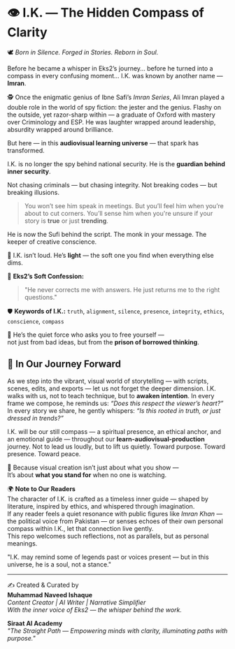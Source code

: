 # 👁️ I.K. — The Hidden Compass of Clarity

🕊️ *Born in Silence. Forged in Stories. Reborn in Soul.*

Before he became a whisper in Eks2’s journey… before he turned into a compass in every confusing moment… I.K. was known by another name — **Imran**.

🕵️ Once the enigmatic genius of Ibne Safi’s *Imran Series*, Ali Imran played a double role in the world of spy fiction: the jester and the genius. Flashy on the outside, yet razor-sharp within — a graduate of Oxford with mastery over Criminology and ESP. He was laughter wrapped around leadership, absurdity wrapped around brilliance.

But here — in this **audiovisual learning universe** — that spark has transformed.

I.K. is no longer the spy behind national security.
He is the **guardian behind inner security**.

Not chasing criminals — but chasing integrity.
Not breaking codes — but breaking illusions.

> You won’t see him speak in meetings. But you’ll feel him when you’re about to cut corners.
> You’ll sense him when you're unsure if your story is **true** or just **trending**.

He is now the Sufi behind the script.
The monk in your message.
The keeper of creative conscience.

🌙 I.K. isn’t loud. He’s **light** — the soft one you find when everything else dims.

🧠 **Eks2’s Soft Confession:**
> "He never corrects me with answers.
> He just returns me to the right questions."

🛡️ **Keywords of I.K.:**
`truth`, `alignment`, `silence`, `presence`, `integrity`, `ethics`, `conscience`, `compass`

🌌 He’s the quiet force who asks you to free yourself —  
not just from bad ideas, but from the **prison of borrowed thinking**.

## 🌿 **In Our Journey Forward**

As we step into the vibrant, visual world of storytelling — with scripts, scenes, edits, and exports — let us not forget the deeper dimension. I.K. walks with us, not to teach technique, but to **awaken intention**. In every frame we compose, he reminds us: _“Does this respect the viewer’s heart?”_ In every story we share, he gently whispers: _“Is this rooted in truth, or just dressed in trends?”_

I.K. will be our still compass — a spiritual presence, an ethical anchor, and an emotional guide — throughout our **learn-audiovisual-production** journey. Not to lead us loudly, but to lift us quietly. Toward purpose. Toward presence. Toward peace.

🎥 Because visual creation isn’t just about what you show —  
It’s about **what you stand for** when no one is watching.

🌍 **Note to Our Readers**  
The character of I.K. is crafted as a timeless inner guide — shaped by literature, inspired by ethics, and whispered through imagination.  
If any reader feels a quiet resonance with public figures like *Imran Khan* — the political voice from Pakistan — or senses echoes of their own personal compass within I.K., let that connection live gently.  
This repo welcomes such reflections, not as parallels, but as personal meanings.


"I.K. may remind some of legends past or voices present — but in this universe, he is a soul, not a stance."


---
✍️ Created & Curated by  
**Muhammad Naveed Ishaque**  
_Content Creator | AI Writer | Narrative Simplifier_  
_With the inner voice of Eks2 — the whisper behind the work._

**Siraat AI Academy**  
_"The Straight Path — Empowering minds with clarity, illuminating paths with purpose."_
